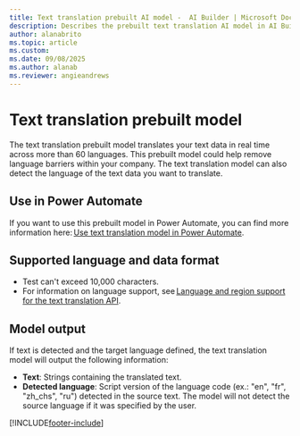 ```yaml
---
title: Text translation prebuilt AI model -  AI Builder | Microsoft Docs
description: Describes the prebuilt text translation AI model in AI Builder.
author: alanabrito
ms.topic: article
ms.custom: 
ms.date: 09/08/2025
ms.author: alanab
ms.reviewer: angieandrews
---
```


# Text translation prebuilt model

The text translation prebuilt model translates your text data in real time across more than 60 languages. This prebuilt model could help remove language barriers within your company. The text translation model can also detect the language of the text data you want to translate.

## Use in Power Automate

If you want to use this prebuilt model in Power Automate, you can find more information here: [Use text translation model in Power Automate](flow-text-translation.md).
  
## Supported language and data format

- Test can't exceed 10,000 characters.
- For information on language support, see [Language and region support for the text translation API](/azure/cognitive-services/translator/language-support#translation).

## Model output

If text is detected and the target language defined, the text translation model will output the following information:

- **Text**:  Strings containing the translated text.
- **Detected language**: Script version of the language code (ex.: "en", "fr", "zh_chs", "ru") detected in the source text. The model will not detect the source language if it was specified by the user.


[!INCLUDE[footer-include](includes/footer-banner.md)]
